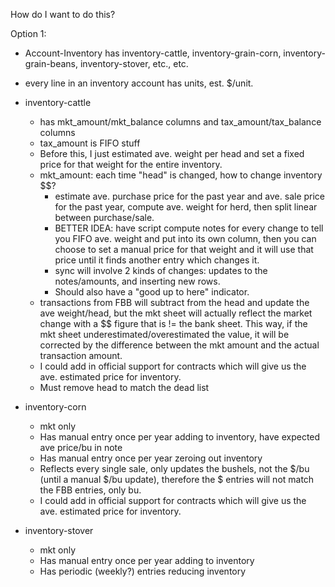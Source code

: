 How do I want to do this?


Option 1:
- Account-Inventory has inventory-cattle, inventory-grain-corn, inventory-grain-beans, inventory-stover, etc., etc.
- every line in an inventory account has units, est. $/unit.
- inventory-cattle
  * has mkt_amount/mkt_balance columns and tax_amount/tax_balance columns
  * tax_amount is FIFO stuff
  * Before this, I just estimated ave. weight per head and set a fixed price for that weight for the entire inventory.
  * mkt_amount: each time "head" is changed, how to change inventory $$?
    - estimate ave. purchase price for the past year and ave. sale price for the past year, compute ave. weight for herd,
      then split linear between purchase/sale.
    - BETTER IDEA: have script compute notes for every change to tell you FIFO ave. weight and put into its own column, then you can choose to 
      set a manual price for that weight and it will use that price until it finds another entry which changes it.
    - sync will involve 2 kinds of changes: updates to the notes/amounts, and inserting new rows.  
    - Should also have a "good up to here" indicator.
  * transactions from FBB will subtract from the head and update the ave weight/head, but the mkt sheet will 
    actually reflect the market change with a $$ figure that is != the bank sheet.  This way, if the mkt sheet
    underestimated/overestimated the value, it will be corrected by the difference between the mkt amount
    and the actual transaction amount.
  * I could add in official support for contracts which will give us the ave. estimated price for inventory.
  * Must remove head to match the dead list

- inventory-corn
  * mkt only
  * Has manual entry once per year adding to inventory, have expected ave price/bu in note
  * Has manual entry once per year zeroing out inventory
  * Reflects every single sale, only updates the bushels, not the $/bu (until a manual $/bu update),
    therefore the $ entries will not match the FBB entries, only bu.
  * I could add in official support for contracts which will give us the ave. estimated price for inventory.

- inventory-stover
  * mkt only
  * Has manual entry once per year adding to inventory
  * Has periodic (weekly?) entries reducing inventory
